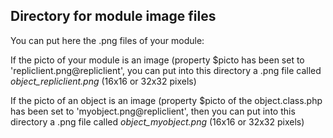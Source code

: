 
Directory for module image files
--------------------------------

You can put here the .png files of your module:


If the picto of your module is an image (property $picto has been set to 'repliclient.png@repliclient', you can put into this
directory a .png file called *object_repliclient.png* (16x16 or 32x32 pixels)


If the picto of an object is an image (property $picto of the object.class.php has been set to 'myobject.png@repliclient', then you can put into this
directory a .png file called *object_myobject.png* (16x16 or 32x32 pixels)

